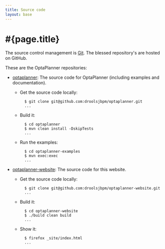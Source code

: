 ```yaml
---
title: Source code
layout: base
---
```

# #{page.title}

The source control management is [Git](http://git-scm.com/).
The blessed repository's are hosted on GitHub.

These are the OptaPlanner repositories:

* [optaplanner](https://github.com/droolsjbpm/optaplanner): The source code for OptaPlanner (including examples and documentation).

    * Get the source code locally:

            $ git clone git@github.com:droolsjbpm/optaplanner.git
            ...

    * Build it:

            $ cd optaplanner
            $ mvn clean install -DskipTests
            ...

    * Run the examples:

            $ cd optaplanner-examples
            $ mvn exec:exec
            ...

* [optaplanner-website](https://github.com/droolsjbpm/optaplanner-website): The source code for this website.

    * Get the source code locally:

            $ git clone git@github.com:droolsjbpm/optaplanner-website.git
            ...

    * Build it:

            $ cd optaplanner-website
            $ ./build clean build
            ...

    * Show it:

            $ firefox _site/index.html
            ...

